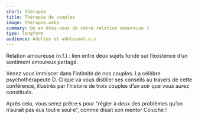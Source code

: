 ```yaml
---
short: therapie
title: Thérapie de couples
image: therapie.webp
summary: Où en êtes-vous de votre relation amoureuse ?
type: longform
audience: Adultes et adolesent.e.s
---
```


Relation amoureuse (n.f.) : lien entre deux sujets fondé sur l’existence d’un sentiment amoureux partagé.

Venez vous immiscer dans l’intimité de nos couples. La célèbre psychothérapeute D. Clique va vous distiller ses conseils au travers de cette conférence, illustrés par l’histoire de trois couples d’un soir que vous aurez constitués.

Après cela, vous serez prêt·e·s pour “régler à deux des problèmes qu’on n’aurait pas eus tout·e seul·e”, comme disait son mentor Coluche !
